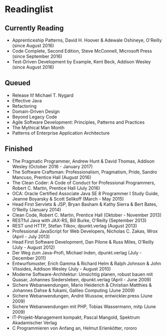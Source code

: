 Readinglist
===========

Currently Reading
-----------------
- Apprenticeship Patterns, David H. Hoover & Adewale Oshineye, O'Reilly (since August 2016)
- Code Complete, Second Edition, Steve McConnell, Microsoft Press (since September 2016)
- Test-Driven Development by Example, Kent Beck, Addison Wesley (since August 2016)

Queued
------
- Release It! Michael T. Nygard
- Effective Java
- Refactoring
- Domain-Driven Design
- Beyond Legacy Code
- Agile Software Development: Principles, Patterns and Practices
- The Mythical Man Month
- Patterns of Enterprise Application Architecture

Finished
--------
- The Pragmatic Programmer, Andrew Hunt & David Thomas, Addison Wesley (October 2016 - January 2017)
- The Software Craftsman: Professionalism, Pragmatism, Pride, Sandro Mancuso, Prentice Hall (August 2016)
- The Clean Coder: A Code of Conduct for Professional Programmers, Robert C. Martin, Prentice Hall (July 2016)
- OCA: Oracle Certified Associate Java SE 8 Programmer I Study Guide, Jeanne Boyarsky & Scott Selikoff (March - May 2015)
- Head First Servlets & JSP, Bryan Basham & Kathy Sierra & Bert Bates, O'Reilly (January 2014) 
- Clean Code, Robert C. Martin, Prentice Hall (Oktober - November 2013)
- RESTful Java with JAX-RS, Bill Burke, O'Reilly (September 2013)
- REST und HTTP, Stefan Tilkov, dpunkt.verlag (August 2013)
- Professional JavaScript for Web Developers, Nicholas C. Zakas, Wrox (April - July 2013)
- Head First Software Development, Dan Pilone & Russ Miles, O'Reilly (July - August 2012)
- Der Weg zum Java-Profi, Michael Inden, dpunkt.verlag (July - December 2011)
- Entwurfsmuster, Erich Gamma & Richard Helm & Ralph Johnson & John Vlissides, Addison Wesley (July - August 2010)
- Moderne Software-Architektur: Umsichtig planen, robust bauen mit Quasar, Johannes Siedersleben, dpunkt.verlag (April - June 2009)
- Sichere Webanwendungen, Mario Heiderich & Christian Matthies & Johannes Dahse & fukami, Galileo Computing (June 2009)
- Sichere Webanwendungen, André Wussow, entwickler.press (June 2009)
- Sichere Webanwendungen mit PHP, Tobias Wassermann, mitp (June 2009)
- IT-Projekt-Management kompakt, Pascal Mangold, Spektrum Akadamischer Verlag
- C Programmieren von Anfang an, Helmut Erlenkötter, rororo
